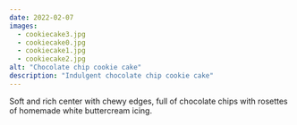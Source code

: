 ```yaml
---
date: 2022-02-07
images:
  - cookiecake3.jpg
  - cookiecake0.jpg
  - cookiecake1.jpg
  - cookiecake2.jpg
alt: "Chocolate chip cookie cake"
description: "Indulgent chocolate chip cookie cake"
---
```


Soft and rich center with chewy edges, full of chocolate chips with rosettes of homemade white buttercream icing.
